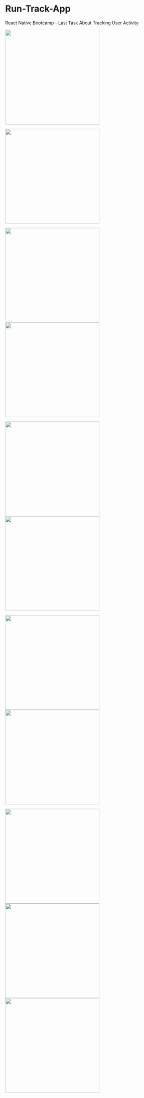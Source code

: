 # Run-Track-App
React Native Bootcamp - Last Task About  Tracking User Activity
<p float="left">
  <img src="https://github.com/patika-128-react-native-bootcamp/RunTrack/blob/main/src/assets/ezgif-2-323c2a677a.gif " width="300" />
</p>
<p float="left">
  <img src="https://github.com/patika-128-react-native-bootcamp/RunTrack/blob/main/src/assets/ezgif-2-45e434f9ec.gif " width="300" />
</p>


 
<p float="left">
  <img src="https://github.com/patika-128-react-native-bootcamp/RunTrack/blob/main/src/assets/Screenshot_1641763341.png" width="300" />
  <img src="https://github.com/patika-128-react-native-bootcamp/RunTrack/blob/main/src/assets/Screenshot_1641763374.png" width="300" /> 
  
</p>
<p float="left">
  <img src="https://github.com/patika-128-react-native-bootcamp/RunTrack/blob/main/src/assets/Screenshot_1641763519.png" width="300" />
  <img src="https://github.com/patika-128-react-native-bootcamp/RunTrack/blob/main/src/assets/Screenshot_1641763531.png" width="300" />

</p>
<p float="left">
  <img src="https://github.com/patika-128-react-native-bootcamp/RunTrack/blob/main/src/assets/Screenshot_1641763551.png" width="300" /> 
  <img src="https://github.com/patika-128-react-native-bootcamp/RunTrack/blob/main/src/assets/Screenshot_1641763857.png" width="300" />
</p>

<p float="left">

  <img src="https://github.com/patika-128-react-native-bootcamp/RunTrack/blob/main/src/assets/Screenshot_1641763893.png" width="300" /> 
  <img src="https://github.com/patika-128-react-native-bootcamp/RunTrack/blob/main/src/assets/Screenshot_1641763899.png" width="300" />
  <img src="https://github.com/patika-128-react-native-bootcamp/RunTrack/blob/main/src/assets/Screenshot_1641763330.png" width="300" />
</p>
